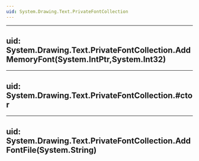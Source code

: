 ```yaml
---
uid: System.Drawing.Text.PrivateFontCollection
---
```


---
uid: System.Drawing.Text.PrivateFontCollection.AddMemoryFont(System.IntPtr,System.Int32)
---

---
uid: System.Drawing.Text.PrivateFontCollection.#ctor
---

---
uid: System.Drawing.Text.PrivateFontCollection.AddFontFile(System.String)
---

